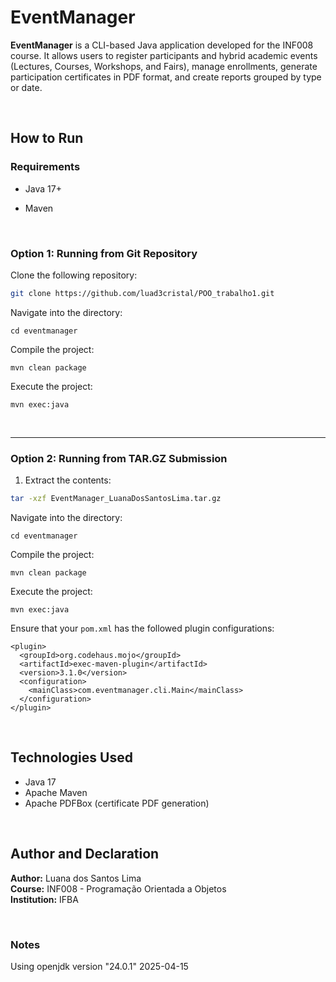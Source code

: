 # EventManager

**EventManager** is a CLI-based Java application developed for the INF008 course. It allows users to register participants and hybrid academic events (Lectures, Courses, Workshops, and Fairs), manage enrollments, generate participation certificates in PDF format, and create reports grouped by type or date.

<br>

## How to Run

### Requirements

- Java 17+
- Maven

  <br>


### Option 1: Running from Git Repository

Clone the following repository:

```bash
git clone https://github.com/luad3cristal/POO_trabalho1.git
```

Navigate into the directory:

```
cd eventmanager
```

Compile the project:

```
mvn clean package
```

Execute the project:

```
mvn exec:java
```

<br>

---

### Option 2: Running from TAR.GZ Submission

1. Extract the contents:

```bash
tar -xzf EventManager_LuanaDosSantosLima.tar.gz
```

Navigate into the directory:

```
cd eventmanager
```

Compile the project:

```
mvn clean package
```

Execute the project:

```
mvn exec:java
```

Ensure that your `pom.xml` has the followed plugin configurations:

```
<plugin>
  <groupId>org.codehaus.mojo</groupId>
  <artifactId>exec-maven-plugin</artifactId>
  <version>3.1.0</version>
  <configuration>
    <mainClass>com.eventmanager.cli.Main</mainClass>
  </configuration>
</plugin>
```

<br>

## Technologies Used

- Java 17
- Apache Maven
- Apache PDFBox (certificate PDF generation)

<br>

## Author and Declaration

**Author:** Luana dos Santos Lima <br>
**Course:** INF008 - Programação Orientada a Objetos <br>
**Institution:** IFBA


<br>

### Notes
Using openjdk version "24.0.1" 2025-04-15
